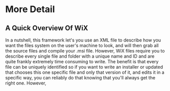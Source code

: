 # More Detail


## A Quick Overview Of WiX
In a nutshell, this framework let's you use an XML file to describe how you want the files system on the user's machine to look, and will then grab all the source files and compile your .msi file. However, WiX files require you to describe every single file and folder with a unique name and ID and are quite frankly extremely time consuming to write. The benefit is that every file can be uniquely identified so if you want to write an installer or updated that chooses this one specific file and only that version of it, and edits it in a specific way, you can reliably do that knowing that you'll always get the right one. However, 